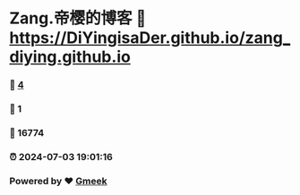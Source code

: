 # Zang.帝樱的博客 :link: https://DiYingisaDer.github.io/zang_diying.github.io 
### :page_facing_up: [4](https://DiYingisaDer.github.io/zang_diying.github.io/tag.html) 
### :speech_balloon: 1 
### :hibiscus: 16774 
### :alarm_clock: 2024-07-03 19:01:16 
### Powered by :heart: [Gmeek](https://github.com/Meekdai/Gmeek)
